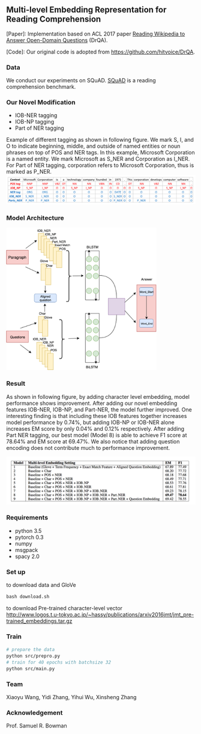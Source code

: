 Multi-level Embedding Representation for Reading Comprehension
---
[Paper]: Implementation based on ACL 2017 paper [Reading Wikipedia to Answer Open-Domain Questions](http://www-cs.stanford.edu/people/danqi/papers/acl2017.pdf) (DrQA).     

[Code]: Our original code is adopted from https://github.com/hitvoice/DrQA.    

### Data
We conduct our experiments on SQuAD. [SQuAD](https://rajpurkar.github.io/SQuAD-explorer/) is a reading comprehension benchmark.     

### Our Novel Modification  
- IOB-NER tagging
- IOB-NP tagging
- Part of NER tagging     

Example of different tagging as shown in following figure. We mark S, I, and O to indicate beginning, middle, and outside of named entities or noun phrases on top of POS and NER tags. In this example, Microsoft Corporation is a named entity. We mark Microsoft as S_NER and Corporation as I_NER. For Part of NER tagging, corporation refers to Microsoft Corporation, thus is marked as P_NER.     
<img src="figure/example.png" width="600">

### Model Architecture     

<img src="figure/model_structure.png" width="400">

### Result     
As shown in following figure, by adding character level embedding, model performance shows improvement. After adding our novel embedding features IOB-NER, IOB-NP, and Part-NER, the model further improved. One interesting finding is that including these IOB features together increases model performance by 0.74%, but adding IOB-NP or IOB-NER alone increases EM score by only 0.04% and 0.12% respectively. After adding Part NER tagging, our best model (Model 8) is able to achieve F1 score at 78.64% and EM score at 69.47%. We also notice that adding question encoding does not contribute much to performance improvement.     

<img src="figure/result.png" width="600">

### Requirements
- python 3.5 
- pytorch 0.3
- numpy
- msgpack
- spacy 2.0

### Set up     
to download data and GloVe     
```python
bash download.sh
```     

to download Pre-trained character-level vector     
http://www.logos.t.u-tokyo.ac.jp/~hassy/publications/arxiv2016jmt/jmt_pre-trained_embeddings.tar.gz


### Train

```bash
# prepare the data
python src/prepro.py
# train for 40 epochs with batchsize 32
python src/main.py 
```

### Team     
Xiaoyu Wang, Yidi Zhang, Yihui Wu, Xinsheng Zhang

### Acknowledgement     
Prof. Samuel R. Bowman
